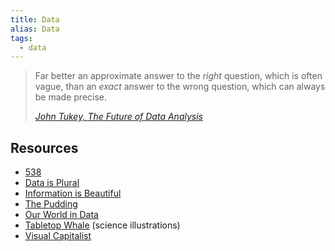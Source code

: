 ```yaml
---
title: Data
alias: Data
tags:
  - data
---
```


> Far better an approximate answer to the *right* question, which is often vague, than an *exact* answer to the wrong question, which can always be made precise.
> 
> <cite><a href="https://en.wikiquote.org/wiki/John_Tukey">John Tukey, <em>The Future of Data Analysis</em></a></cite>

## Resources

- [538](https://fivethirtyeight.com/)
- [Data is Plural](https://www.data-is-plural.com/)
- [Information is Beautiful](https://informationisbeautiful.net/)
- [The Pudding](https://pudding.cool/)
- [Our World in Data](https://ourworldindata.org/)
- [Tabletop Whale](https://tabletopwhale.com/index.html) (science illustrations)
- [Visual Capitalist](https://www.visualcapitalist.com/)
